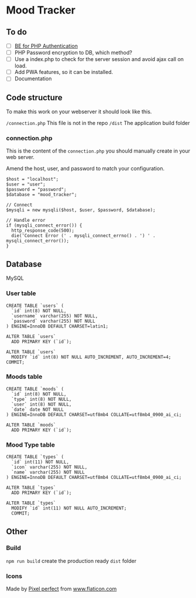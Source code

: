 # Mood Tracker

## To do

- [ ] [BE for PHP Authentication](https://phppot.com/php/php-login-script-with-session/)
- [ ] PHP Password encryption to DB, which method?
- [ ] Use a index.php to check for the server session and avoid ajax call on load.
- [ ] Add PWA features, so it can be installed.
- [ ] Documentation

## Code structure

To make this work on your webserver it should look like this.

`/connection.php` This file is not in the repo
`/dist` The application build folder

### connection.php

This is the content of the `connection.php` you should manually create in your web server.

Amend the host, user, and password to match your configuration.

```
$host = "localhost";
$user = "user";
$password = "password";
$database = "mood_tracker";

// Connect
$mysqli = new mysqli($host, $user, $password, $database);

// Handle error
if (mysqli_connect_error()) {
  http_response_code(500);
  die('Connect Error (' . mysqli_connect_errno() . ') ' . mysqli_connect_error());
}
```

## Database

MySQL

### User table

```
CREATE TABLE `users` (
  `id` int(8) NOT NULL,
  `username` varchar(255) NOT NULL,
  `password` varchar(255) NOT NULL
) ENGINE=InnoDB DEFAULT CHARSET=latin1;

ALTER TABLE `users`
  ADD PRIMARY KEY (`id`);

ALTER TABLE `users`
  MODIFY `id` int(8) NOT NULL AUTO_INCREMENT, AUTO_INCREMENT=4;
COMMIT;
```

### Moods table

```
CREATE TABLE `moods` (
  `id` int(8) NOT NULL,
  `type` int(8) NOT NULL,
  `user` int(8) NOT NULL,
  `date` date NOT NULL
) ENGINE=InnoDB DEFAULT CHARSET=utf8mb4 COLLATE=utf8mb4_0900_ai_ci;

ALTER TABLE `moods`
  ADD PRIMARY KEY (`id`);
```

### Mood Type table

```
CREATE TABLE `types` (
  `id` int(11) NOT NULL,
  `icon` varchar(255) NOT NULL,
  `name` varchar(255) NOT NULL
) ENGINE=InnoDB DEFAULT CHARSET=utf8mb4 COLLATE=utf8mb4_0900_ai_ci;

ALTER TABLE `types`
  ADD PRIMARY KEY (`id`);

ALTER TABLE `types`
  MODIFY `id` int(11) NOT NULL AUTO_INCREMENT;
  COMMIT;
```

## Other

### Build

`npm run build` create the production ready `dist` folder

### Icons

Made by <a href="https://www.flaticon.com/authors/pixel-perfect" title="Pixel perfect">Pixel perfect</a> from <a href="https://www.flaticon.com/" title="Flaticon"> www.flaticon.com</a>
